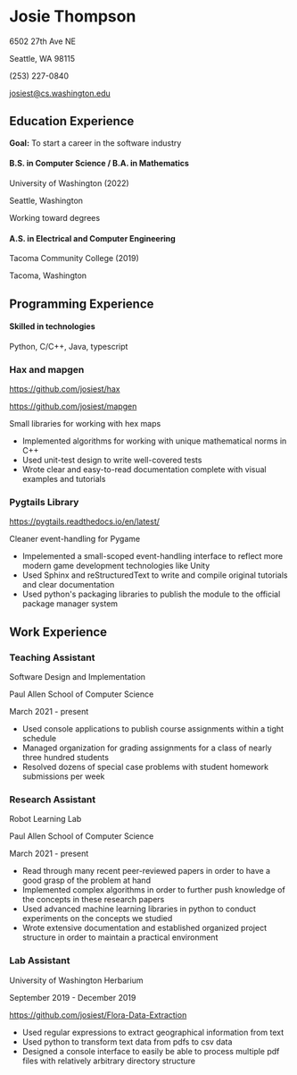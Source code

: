 # Josie Thompson

6502 27th Ave NE

Seattle, WA 98115

(253) 227-0840

josiest@cs.washington.edu

## Education Experience

**Goal:** To start a career in the software industry

#### B.S. in Computer Science / B.A. in Mathematics

University of Washington (2022)

Seattle, Washington

Working toward degrees

#### A.S. in Electrical and Computer Engineering

Tacoma Community College (2019)

Tacoma, Washington

## Programming Experience
#### Skilled in technologies
   
   Python, C/C++, Java, typescript

### Hax and mapgen

https://github.com/josiest/hax

https://github.com/josiest/mapgen

Small libraries for working with hex maps
- Implemented algorithms for working with unique mathematical norms in C++
- Used unit-test design to write well-covered tests
- Wrote clear and easy-to-read documentation complete with visual examples and tutorials

### Pygtails Library

https://pygtails.readthedocs.io/en/latest/

Cleaner event-handling for Pygame

- Impelemented a small-scoped event-handling interface to reflect more modern game development technologies like Unity
- Used Sphinx and reStructuredText to write and compile original tutorials and clear documentation
- Used python's packaging libraries to publish the module to the official package manager system

## Work Experience

### Teaching Assistant

Software Design and Implementation

Paul Allen School of Computer Science

March 2021 - present
- Used console applications to publish course assignments within a tight schedule
- Managed organization for grading assignments for a class of nearly three hundred students
- Resolved dozens of special case problems with student homework submissions per week

### Research Assistant

Robot Learning Lab

Paul Allen School of Computer Science

March 2021 - present

- Read through many recent peer-reviewed papers in order to have a good grasp of the problem at hand
- Implemented complex algorithms in order to further push knowledge of the concepts in these research papers
- Used advanced machine learning libraries in python to conduct experiments on the concepts we studied
- Wrote extensive documentation and established organized project structure in order to maintain a practical environment

### Lab Assistant

University of Washington Herbarium

September 2019 - December 2019

https://github.com/josiest/Flora-Data-Extraction

- Used regular expressions to extract geographical information from text
- Used python to transform text data from pdfs to csv data
- Designed a console interface to easily be able to process multiple pdf files with relatively arbitrary directory structure
